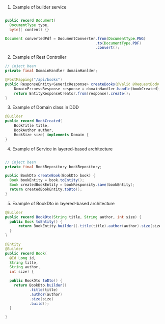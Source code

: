 1. Example of builder service
```java

public record Document(
  DocumentType type,
  byte[] content) {}

Document convertedPdf = DocumentConverter.from(DocumentType.PNG)
                                         .to(DocumentType.PDF)
                                         .convert();
```


2. Example of Rest Controller
```java
// inject bean
private final DomainHandler domainHanlder;

@PostMapping("/api/books")
public ResponseEntity<GenericResponse> createBooks(@Valid @RequestBody BookCreated bookCreated) {
    DomainPrcoessResponse response = domainHandler.handle(bookCreated);
    return EntityResponseCreator.from(response).create();
} 

```

3. Example of Domain class in DDD
```java
@Builder
public record BookCreated(
    BookTitle title,
    BookAuthor author,
    BookSize size) implements Domain {
}

```

4. Example of Service in layered-based architecture
```java

// inject bean
private final BookRepository bookRepository;

public BookDto createBook(BookDto book) {
  Book bookEntity = book.toEntity();
  Book createdBookEntity = bookResponsity.save(bookEntity);
  return createdBookEntity.toDto();
} 
```

5. Example of BookDto in layered-based architecture
```java
@Builder
public record BookDto(String title, String author, int size) {
  public Book toEntity() {
      return BookEntity.builder().title(title).author(author).size(size).build();
  }
}

@Entity
@Builder
public record Book(
  @Id Long id,
  String title,
  String author,
  int size) {

  public BookDto toDto() {
    return BookDto.builder()
           .title(title)
           .author(author)
           .size(size)
           .build();
  }

}
```
